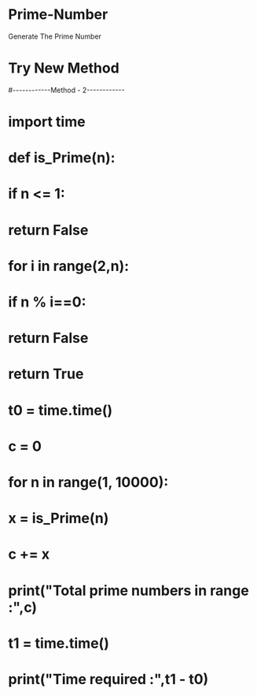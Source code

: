 # Prime-Number
Generate The Prime Number
# Try New Method

#------------Method - 2------------
# import time
# def is_Prime(n):
#     if n <= 1:
#         return False
#     for i in range(2,n):
#         if n % i==0:
#             return False
#     return True
#
# t0 = time.time()
# c = 0
#
# for n in range(1, 10000):
#     x = is_Prime(n)
#     c += x
# print("Total prime numbers in range :",c)
#
# t1 = time.time()
# print("Time required :",t1 - t0)
